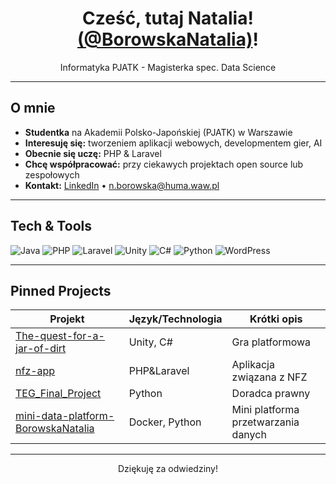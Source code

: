 <!-- HEADER -->
<h1 align="center">Cześć, tutaj Natalia! <br/><a href="https://github.com/BorowskaNatalia">(@BorowskaNatalia)</a>!</h1>
<p align="center">
  Informatyka PJATK - Magisterka spec. Data Science
</p>

<!-- BADGES -->

---

##  O mnie
-  **Studentka** na Akademii Polsko-Japońskiej (PJATK) w Warszawie  
-  **Interesuję się:** tworzeniem aplikacji webowych, developmentem gier, AI  
-  **Obecnie się uczę:** PHP & Laravel 
-  **Chcę współpracować:** przy ciekawych projektach open source lub zespołowych  
-  **Kontakt:** [LinkedIn](https://www.linkedin.com/in/borowskanatalia) • n.borowska@huma.waw.pl

---

## Tech & Tools

<p>
  <!-- Backend / Frameworks -->
  <img alt="Java" src="https://img.shields.io/badge/-Java-007396?style=flat&logo=java&logoColor=white" />
  <img alt="PHP" src="https://img.shields.io/badge/-PHP-777BB4?style=flat&logo=php&logoColor=white" />
  <img alt="Laravel" src="https://img.shields.io/badge/-Laravel-FF2D20?style=flat&logo=laravel&logoColor=white" />

  <!-- Game Dev -->
  <img alt="Unity" src="https://img.shields.io/badge/-Unity-000000?style=flat&logo=unity&logoColor=white" />
  <img alt="C#" src="https://img.shields.io/badge/-C%23-239120?style=flat&logo=c-sharp&logoColor=white" />

  <!-- Scripting / Data -->
  <img alt="Python" src="https://img.shields.io/badge/-Python-3776AB?style=flat&logo=python&logoColor=white" />

  <!-- CMS -->
  <img alt="WordPress" src="https://img.shields.io/badge/-WordPress-21759B?style=flat&logo=wordpress&logoColor=white" />
</p>


---

##  Pinned Projects

| Projekt | Język/Technologia | Krótki opis |
|--------|--------------------|-------------|
| [The-quest-for-a-jar-of-dirt](https://github.com/BorowskaNatalia/The-quest-for-a-jar-of-dirt) | Unity, C# | Gra platformowa |
| [nfz-app](https://github.com/BorowskaNatalia/nfz-app) | PHP&Laravel | Aplikacja związana z NFZ |
| [TEG_Final_Project](https://github.com/mikolajsadownik/TEG_Final_Project) | Python | Doradca prawny |
| [mini-data-platform-BorowskaNatalia](https://github.com/pjwstkbd25/mini-data-platform-BorowskaNatalia) | Docker, Python | Mini platforma przetwarzania danych |

---

<p align="center">
  Dziękuję za odwiedziny! <br/>
</p>
